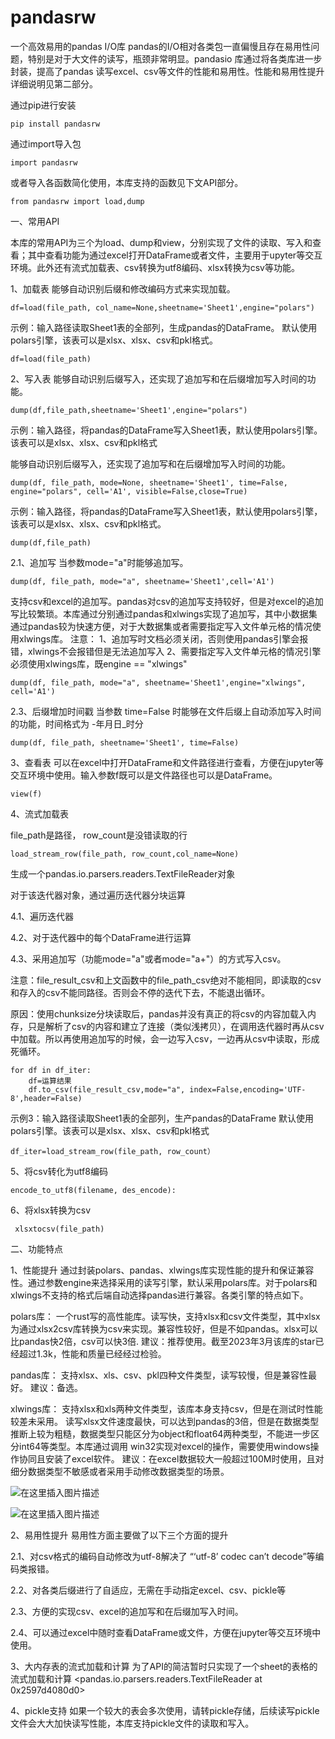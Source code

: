 # pandasrw
一个高效易用的pandas  I/O库
pandas的I/O相对各类包一直偏慢且存在易用性问题，特别是对于大文件的读写，瓶颈非常明显。pandasio 库通过将各类库进一步封装，提高了pandas 读写excel、csv等文件的性能和易用性。性能和易用性提升详细说明见第二部分。

通过pip进行安装

```
pip install pandasrw
```

通过import导入包

```
import pandasrw
```

或者导入各函数简化使用，本库支持的函数见下文API部分。

```
from pandasrw import load,dump
```

一、常用API

本库的常用API为三个为load、dump和view，分别实现了文件的读取、写入和查看；其中查看功能为通过excel打开DataFrame或者文件，主要用于upyter等交互环境。此外还有流式加载表、csv转换为utf8编码、xlsx转换为csv等功能。

1、加载表
能够自动识别后缀和修改编码方式来实现加载。
```
df=load(file_path, col_name=None,sheetname='Sheet1',engine="polars")
```
示例：输入路径读取Sheet1表的全部列，生成pandas的DataFrame。 默认使用polars引擎，该表可以是xlsx、xlsx、csv和pkl格式。

```
df=load(file_path)
```

2、写入表
能够自动识别后缀写入，还实现了追加写和在后缀增加写入时间的功能。
```
dump(df,file_path,sheetname='Sheet1',engine="polars")
```
示例：输入路径，将pandas的DataFrame写入Sheet1表，默认使用polars引擎。该表可以是xlsx、xlsx、csv和pkl格式



能够自动识别后缀写入，还实现了追加写和在后缀增加写入时间的功能。
```
dump(df, file_path, mode=None, sheetname='Sheet1', time=False, engine="polars", cell='A1', visible=False,close=True)
```
示例：输入路径，将pandas的DataFrame写入Sheet1表，默认使用polars引擎，该表可以是xlsx、xlsx、csv和pkl格式。

```
dump(df,file_path)
```
2.1、追加写
当参数mode="a"时能够追加写。
```
dump(df, file_path, mode="a", sheetname='Sheet1',cell='A1')
```
支持csv和excel的追加写。pandas对csv的追加写支持较好，但是对excel的追加写比较繁琐。本库通过分别通过pandas和xlwings实现了追加写，其中小数据集通过pandas较为快速方便，对于大数据集或者需要指定写入文件单元格的情况使用xlwings库。 注意：
1、追加写时文档必须关闭，否则使用pandas引擎会报错，xlwings不会报错但是无法追加写入
2、需要指定写入文件单元格的情况引擎必须使用xlwings库，既engine == "xlwings"
```
dump(df, file_path, mode="a", sheetname='Sheet1',engine="xlwings", cell='A1')
```
2.3、后缀增加时间戳
当参数 time=False 时能够在文件后缀上自动添加写入时间的功能，时间格式为  -年月日_时分
```
dump(df, file_path, sheetname='Sheet1', time=False)
```
3、查看表
可以在excel中打开DataFrame和文件路径进行查看，方便在jupyter等交互环境中使用。输入参数f既可以是文件路径也可以是DataFrame。
```
view(f)
```

4、流式加载表

file_path是路径， row_count是没错读取的行
```
load_stream_row(file_path, row_count,col_name=None)
```
生成一个pandas.io.parsers.readers.TextFileReader对象

对于该迭代器对象，通过遍历迭代器分块运算

4.1、遍历迭代器

4.2、对于迭代器中的每个DataFrame进行运算

4.3、采用追加写（功能mode="a"或者mode="a+"）的方式写入csv。

注意：file_result_csv和上文函数中的file_path_csv绝对不能相同，即读取的csv和存入的csv不能同路径。否则会不停的迭代下去，不能退出循环。

原因：使用chunksize分块读取后，pandas并没有真正的将csv的内容加载入内存，只是解析了csv的内容和建立了连接（类似浅拷贝），在调用迭代器时再从csv中加载。所以再使用追加写的时候，会一边写入csv，一边再从csv中读取，形成死循环。

```
for df in df_iter:
    df=运算结果
    df.to_csv(file_result_csv,mode="a", index=False,encoding='UTF-8',header=False)
```

示例3：输入路径读取Sheet1表的全部列，生产pandas的DataFrame 默认使用polars引擎。该表可以是xlsx、xlsx、csv和pkl格式

```
df_iter=load_stream_row(file_path, row_count）
```
5、将csv转化为utf8编码

```
encode_to_utf8(filename, des_encode):
```
6、将xlsx转换为csv

```
 xlsxtocsv(file_path)
```

二、功能特点

1、性能提升
通过封装polars、pandas、xlwings库实现性能的提升和保证兼容性。通过参数engine来选择采用的读写引擎，默认采用polars库。对于polars和xlwings不支持的格式后端自动选择pandas进行兼容。各类引擎的特点如下。

polars库：
一个rust写的高性能库。读写快，支持xlsx和csv文件类型，其中xlsx为通过xlsx2csv库转换为csv来实现。兼容性较好，但是不如pandas。xlsx可以比pandas快2倍，csv可以快3倍.
建议：推荐使用。截至2023年3月该库的star已经超过1.3k，性能和质量已经经过检验。

pandas库：
支持xlsx、xls、csv、pkl四种文件类型，读写较慢，但是兼容性最好。
建议：备选。

xlwings库：
支持xlsx和xls两种文件类型，该库本身支持csv，但是在测试时性能较差未采用。
读写xlsx文件速度最快，可以达到pandas的3倍，但是在数据类型推断上较为粗糙，数据类型只能区分为object和float64两种类型，不能进一步区分int64等类型。本库通过调用 win32实现对excel的操作，需要使用windows操作协同且安装了excel软件。
建议：在excel数据较大一般超过100M时使用，且对细分数据类型不敏感或者采用手动修改数据类型的场景。


![在这里插入图片描述](https://img-blog.csdnimg.cn/cf1423ada429433e9a775beba2435e86.png#pic_center)


![在这里插入图片描述](https://img-blog.csdnimg.cn/b8347a47a68d419bbfaaa02f58126e9a.png#pic_center)

2、易用性提升
易用性方面主要做了以下三个方面的提升

2.1、对csv格式的编码自动修改为utf-8解决了 “‘utf-8’ codec can’t decode”等编码类报错。

2.2、对各类后缀进行了自适应，无需在手动指定excel、csv、pickle等

2.3、方便的实现csv、excel的追加写和在后缀加写入时间。

2.4、可以通过excel中随时查看DataFrame或文件，方便在jupyter等交互环境中使用。

3、大内存表的流式加载和计算
为了API的简洁暂时只实现了一个sheet的表格的流式加载和计算
<pandas.io.parsers.readers.TextFileReader at 0x2597d4080d0>

4、pickle支持
如果一个较大的表会多次使用，请转pickle存储，后续读写pickle文件会大大加快读写性能，本库支持pickle文件的读取和写入。
